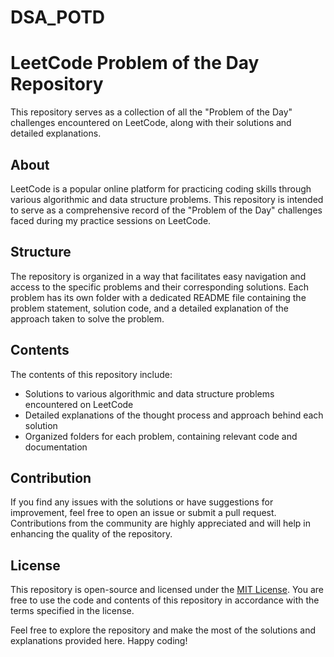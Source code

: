 # DSA_POTD

# LeetCode Problem of the Day Repository

This repository serves as a collection of all the "Problem of the Day" challenges encountered on LeetCode, along with their solutions and detailed explanations.

## About

LeetCode is a popular online platform for practicing coding skills through various algorithmic and data structure problems. This repository is intended to serve as a comprehensive record of the "Problem of the Day" challenges faced during my practice sessions on LeetCode.

## Structure

The repository is organized in a way that facilitates easy navigation and access to the specific problems and their corresponding solutions. Each problem has its own folder with a dedicated README file containing the problem statement, solution code, and a detailed explanation of the approach taken to solve the problem.

## Contents

The contents of this repository include:

- Solutions to various algorithmic and data structure problems encountered on LeetCode
- Detailed explanations of the thought process and approach behind each solution
- Organized folders for each problem, containing relevant code and documentation

## Contribution

If you find any issues with the solutions or have suggestions for improvement, feel free to open an issue or submit a pull request. Contributions from the community are highly appreciated and will help in enhancing the quality of the repository.

## License

This repository is open-source and licensed under the [MIT License](LICENSE). You are free to use the code and contents of this repository in accordance with the terms specified in the license.

Feel free to explore the repository and make the most of the solutions and explanations provided here. Happy coding!

